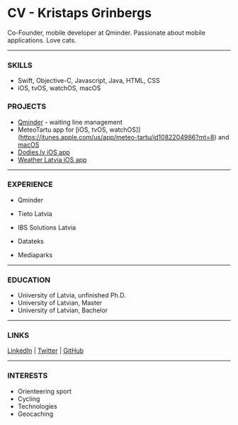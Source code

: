 # CV - Kristaps Grinbergs

Co-Founder, mobile developer at Qminder. Passionate about mobile applications. Love cats.

---
### SKILLS

* Swift, Objective-C, Javascript, Java, HTML, CSS
* iOS, tvOS, watchOS, macOS


### PROJECTS

* [Qminder](https://www.qminder.com/) - waiting line management
* MeteoTartu app for [iOS, tvOS, watchOS]](https://itunes.apple.com/us/app/meteo-tartu/id1082204986?mt=8) and [macOS](https://itunes.apple.com/us/app/meteo-tartu/id1082225005?mt=12)
* [Dodies.lv iOS app](https://itunes.apple.com/us/app/dodies-lv/id1080800199?mt=8)
* [Weather Latvia iOS app](https://itunes.apple.com/us/app/weather-latvia/id1350252673?mt=8)

---
### EXPERIENCE

* Qminder

* Tieto Latvia

* IBS Solutions Latvia

* Datateks

* Mediaparks

---
### EDUCATION

* University of Latvia, unfinished Ph.D.
* University of Latvian, Master
* University of Latvian, Bachelor

---
### LINKS

[LinkedIn](https://www.linkedin.com/in/kristapsgrinbergs/) | [Twitter](https://twitter.com/fassko) | [GitHub](https://github.com/fassko)

---
### INTERESTS
* Orienteering sport
* Cycling
* Technologies
* Geocaching
